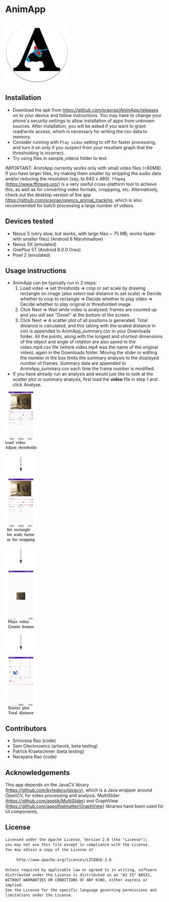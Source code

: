 # AnimApp
![Logo](logo3ds_72dpi_200px.png)


## Installation

* Download the apk from https://github.com/sraorao/AnimApp/releases on to your device and follow instructions. You may have to change your phone's security settings to allow installation of apps from unknown sources. After installation, you will be asked if you want to grant read/write access, which is necessary for writing the csv data to memory.
* Consider running with `Play video` setting to off for faster processing, and turn it on only if you suspect from your resultant graph that the thresholding is incorrect.
* Try using files in sample_videos folder to test. 

IMPORTANT: AnimApp currently works only with small video files (<80MB). If you have larger files, try making them smaller by stripping the audio data and/or reducing the resolution (say, to 640 x 480). `ffmpeg` (https://www.ffmpeg.org/) is a very useful cross-platform tool to achieve this, as well as for converting video formats, croppping, etc. Alternatively, check out the desktop version of the app https://github.com/sraorao/opencv_animal_tracking, which is also recommended for batch processing a large number of videos.

## Devices tested

* Nexus 5 (very slow, but works, with large files ~ 75 MB; works faster with smaller files) (Android 6 Marshmallow)
* Nexus 5X (emulated)
* OnePlus 5T (Android 8.0.0 Oreo)
* Pixel 2 (emulated)

## Usage instructions

* AnimApp can be typically run in 3 steps:
  1. Load video => set thresholds => crop or set scale by drawing rectangle on image (also select real distance to set scale) => Decide whether to crop to rectangle => Decide whether to play video => Decide whether to play original or thresholded image
  2. Click Next => Wait while video is analysed; frames are counted up and you will see "Done!" at the bottom of the screen.
  3. Click Next => A scatter plot of all positions is generated. Total distance is calculated, and this (along with the scaled distance in cm) is appended to AnimApp_summary.csv in your Downloads folder. All the points, along with the longest and shortest dimensions of the object and angle of rotation are also saved to the video.mp4.csv file (where video.mp4 was the name of the original video), again in the Downloads folder. Moving the slider or editing the number in the box limits the summary analysis to the displayed number of frames. Summary data are appended to AnimApp_summary.csv each time the frame number is modified.
* If you have already run an analysis and would just like to look at the scatter plot or summary analysis, first load the **video** file in step 1 and click Analyse. 

![Instructions](instructions_150px.png)

## Contributors

* Srinivasa Rao (code)
* Sam Olechnowicz (artwork, beta testing)
* Patrick Kraetschmer (beta testing) 
* Narayana Rao (code)

## Acknowledgements

This app depends on the JavaCV library (https://github.com/bytedeco/javacv), which is a Java wrapper around OpenCV, for video processing and analysis. MultiSlider (https://github.com/apptik/MultiSlider) and GraphView (https://github.com/appsthatmatter/GraphView) libraries have been used for UI components.

## License

```
Licensed under the Apache License, Version 2.0 (the "License");
you may not use this file except in compliance with the License.
You may obtain a copy of the License at

     http://www.apache.org/licenses/LICENSE-2.0

Unless required by applicable law or agreed to in writing, software
distributed under the License is distributed on an "AS IS" BASIS,
WITHOUT WARRANTIES OR CONDITIONS OF ANY KIND, either express or implied.
See the License for the specific language governing permissions and
limitations under the License.
```
